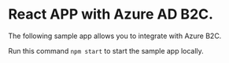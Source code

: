 # React APP with Azure AD B2C.

The following sample app allows you to integrate with Azure B2C.

Run this command `npm start` to start the sample app locally.
